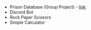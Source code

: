 - Prison Database (Group Project) - [link](V4)
- Discord Bot
- Rock Paper Scissors
- Simple Calculator 
